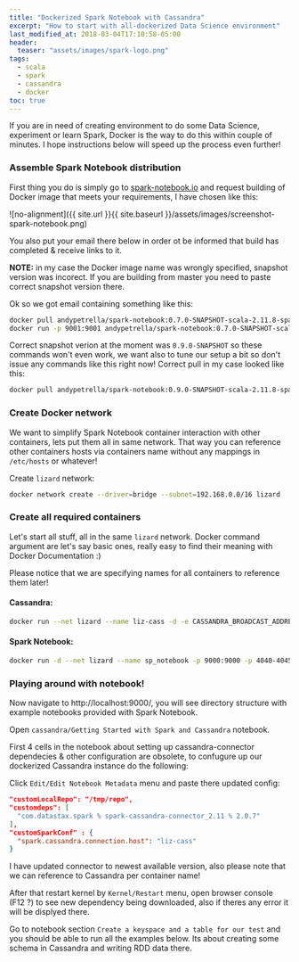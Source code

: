```yaml
---
title: "Dockerized Spark Notebook with Cassandra"
excerpt: "How to start with all-dockerized Data Science environment"
last_modified_at: 2018-03-04T17:10:58-05:00
header:
  teaser: "assets/images/spark-logo.png"
tags: 
  - scala
  - spark
  - cassandra
  - docker
toc: true
---
```


If you are in need of creating environment to do some Data Science, experiment or learn Spark, Docker is the way to do this within couple of minutes. I hope instructions below will speed up the process even further!

### Assemble Spark Notebook distribution

First thing you do is simply go to [spark-notebook.io](http://spark-notebook.io/) and request building of Docker image that meets your requirements, I have chosen like this:

![no-alignment]({{ site.url }}{{ site.baseurl }}/assets/images/screenshot-spark-notebook.png)

You also put your email there below in order ot be informed that build has completed & receive links to it.

**NOTE:** in my case the Docker image name was wrongly specified, snapshot version was incorect. If you are building from master you need to paste correct snapshot version there.

Ok so we got email containing something like this:
 
```bash
docker pull andypetrella/spark-notebook:0.7.0-SNAPSHOT-scala-2.11.8-spark-2.2.1-hadoop-2.7.2-with-hive
docker run -p 9001:9001 andypetrella/spark-notebook:0.7.0-SNAPSHOT-scala-2.11.8-spark-2.2.1-hadoop-2.7.2-with-hive
```

Correct snapshot verion at the moment was `0.9.0-SNAPSHOT` so these commands won't even work, we want also to tune our setup a bit so don't issue any commands like this right now!
Correct pull in my case looked like this:

```bash
docker pull andypetrella/spark-notebook:0.9.0-SNAPSHOT-scala-2.11.8-spark-2.2.1-hadoop-2.7.2-with-hive
```

### Create Docker network

We want to simplify Spark Notebook container interaction with other containers, lets put them all in same network. That way you can reference other containers hosts via containers name without any mappings in `/etc/hosts` or whatever! 

Create `lizard` network:

```bash
docker network create --driver=bridge --subnet=192.168.0.0/16 lizard
```

### Create all required containers

Let's start all stuff, all in the same `lizard` network. Docker command argument are let's say basic ones, really easy to find their meaning with Docker Documentation :)

Please notice that we are specifying names for all containers to reference them later!

#### Cassandra:

```bash
docker run --net lizard --name liz-cass -d -e CASSANDRA_BROADCAST_ADDRESS=0.0.0.0 -p 7000:7000 -p 7199:7199 -p 9042:9042 -p 9160:9160 cassandra:latest
```

#### Spark Notebook:

```bash
docker run -d --net lizard --name sp_notebook -p 9000:9000 -p 4040-4045:4040-4045 -v v:/shared:/win_shared andypetrella/spark-notebook:0.9.0-SNAPSHOT-scala-2.11.8-spark-2.2.1-hadoop-2.7.2-with-hive
```

### Playing around with notebook!

Now navigate to http://localhost:9000/, you will see directory structure with example notebooks provided with Spark Notebook.

Open `cassandra/Getting Started with Spark and Cassandra` notebook.

First 4 cells in the notebook about setting up cassandra-connector dependecies & other configuration are obsolete, to confugure up our dockerized Cassandra instance do the following:

Click `Edit/Edit Notebook Metadata` menu and paste there updated config:

```json
"customLocalRepo": "/tmp/repo",
"customdeps": [
  "com.datastax.spark % spark-cassandra-connector_2.11 % 2.0.7"
],
"customSparkConf" : {
  "spark.cassandra.connection.host": "liz-cass"
}
```

I have updated connector to newest available version, also please note that we can reference to Cassandra per container name!

After that restart kernel by `Kernel/Restart` menu, open browser console (F12 ?) to see new dependency being downloaded, also if theres any error it will be displyed there.

Go to notebook section `Create a keyspace and a table for our test` and you should be able to run all the examples below. Its about creating some schema in Cassandra and writing RDD data there.

